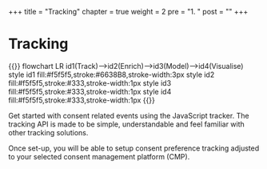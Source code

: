 +++
title = "Tracking"
chapter = true
weight = 2
pre = "1. "
post = ""
+++

<!-- ### Chapter 4 -->

# Tracking

{{<mermaid>}}
flowchart LR
id1(Track)-->id2(Enrich)-->id3(Model)-->id4(Visualise)
style id1 fill:#f5f5f5,stroke:#6638B8,stroke-width:3px
style id2 fill:#f5f5f5,stroke:#333,stroke-width:1px
style id3 fill:#f5f5f5,stroke:#333,stroke-width:1px
style id4 fill:#f5f5f5,stroke:#333,stroke-width:1px
{{</mermaid >}}

Get started with consent related events using the JavaScript tracker. The tracking API is made to be simple, understandable and feel familiar with other tracking solutions.

Once set-up, you will be able to setup consent preference tracking adjusted to your selected consent management platform (CMP).
